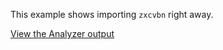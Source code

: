 This example shows importing `zxcvbn` right away.

[View the Analyzer output](https://jakepusateri.github.io/webpack-bloat-examples/large-deps/zxcvbn/report.html)
